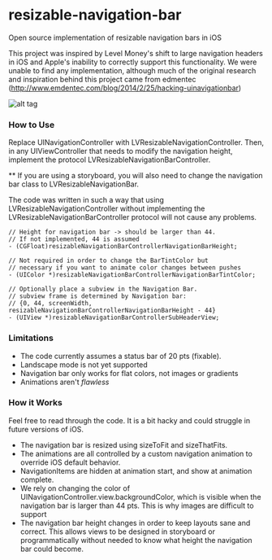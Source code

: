 # resizable-navigation-bar
Open source implementation of resizable navigation bars in iOS

This project was inspired by Level Money's shift to large navigation headers in iOS and Apple's inability to correctly support this functionality. We were unable to find any implementation, although much of the original research and inspiration behind this project came from edmentec (http://www.emdentec.com/blog/2014/2/25/hacking-uinavigationbar)

![alt tag](https://github.com/Levelmoney/resizable-navigation-bar/blob/master/gifs/resizable_header_fast_small.gif)

### How to Use

Replace UINavigationController with LVResizableNavigationController.  Then, in any UIViewController that needs to modify the navigation height, implement the protocol LVResizableNavigationBarController.

** If you are using a storyboard, you will also need to change the navigation bar class to LVResizableNavigationBar.

The code was written in such a way that using LVResizableNavigationController without implementing the LVResizableNavigationBarController protocol will not cause any problems.

```
// Height for navigation bar -> should be larger than 44.
// If not implemented, 44 is assumed
- (CGFloat)resizableNavigationBarControllerNavigationBarHeight;

// Not required in order to change the BarTintColor but
// necessary if you want to animate color changes between pushes
- (UIColor *)resizableNavigationBarControllerNavigationBarTintColor;

// Optionally place a subview in the Navigation Bar.
// subview frame is determined by Navigation bar:
// {0, 44, screenWidth, resizableNavigationBarControllerNavigationBarHeight - 44}
- (UIView *)resizableNavigationBarControllerSubHeaderView;
```
### Limitations

- The code currently assumes a status bar of 20 pts (fixable).
- Landscape mode is not yet supported
- Navigation bar only works for flat colors, not images or gradients
- Animations aren't *flawless*

### How it Works

Feel free to read through the code.  It is a bit hacky and could struggle in future versions of iOS.  

- The navigation bar is resized using sizeToFit and sizeThatFits.  
- The animations are all controlled by a custom navigation animation to override iOS default behavior.  
- NavigationItems are hidden at animation start, and show at animation complete.
- We rely on changing the color of UINavigationController.view.backgroundColor, which is visible when the navigation bar is larger than 44 pts.  This is why images are difficult to support
- The navigation bar height changes in order to keep layouts sane and correct.  This allows views to be designed in storyboard or programmatically without needed to know what height the navigation bar could become.
